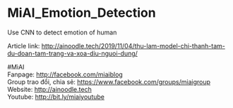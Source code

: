 # MiAI_Emotion_Detection
Use CNN to detect emotion of human

Article link:  http://ainoodle.tech/2019/11/04/thu-lam-model-chi-thanh-tam-du-doan-tam-trang-va-xoa-diu-nguoi-dung/

#MìAI <br>
Fanpage: http://facebook.com/miaiblog<br>
Group trao đổi, chia sẻ: https://www.facebook.com/groups/miaigroup<br>
Website: http://ainoodle.tech<br>
Youtube: http://bit.ly/miaiyoutube<br>

